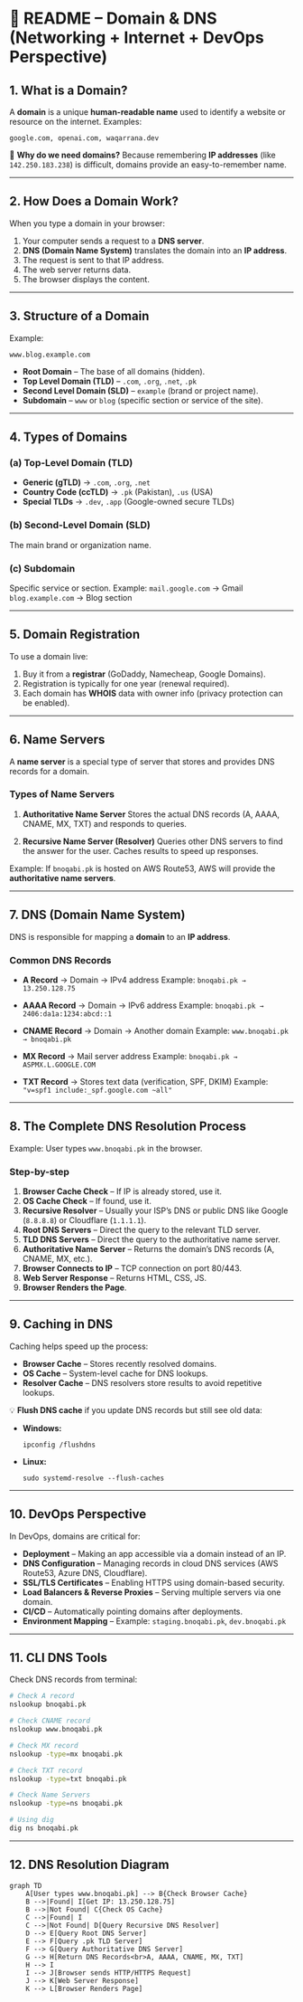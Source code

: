 # 📄 README – Domain & DNS (Networking + Internet + DevOps Perspective)

## **1. What is a Domain?**

A **domain** is a unique **human-readable name** used to identify a website or resource on the internet.
Examples:

```
google.com, openai.com, waqarrana.dev
```

📌 **Why do we need domains?**
Because remembering **IP addresses** (like `142.250.183.238`) is difficult, domains provide an easy-to-remember name.

---

## **2. How Does a Domain Work?**

When you type a domain in your browser:

1. Your computer sends a request to a **DNS server**.
2. **DNS (Domain Name System)** translates the domain into an **IP address**.
3. The request is sent to that IP address.
4. The web server returns data.
5. The browser displays the content.

---

## **3. Structure of a Domain**

Example:

```
www.blog.example.com
```

* **Root Domain** – The base of all domains (hidden).
* **Top Level Domain (TLD)** – `.com`, `.org`, `.net`, `.pk`
* **Second Level Domain (SLD)** – `example` (brand or project name).
* **Subdomain** – `www` or `blog` (specific section or service of the site).

---

## **4. Types of Domains**

### **(a) Top-Level Domain (TLD)**

* **Generic (gTLD)** → `.com`, `.org`, `.net`
* **Country Code (ccTLD)** → `.pk` (Pakistan), `.us` (USA)
* **Special TLDs** → `.dev`, `.app` (Google-owned secure TLDs)

### **(b) Second-Level Domain (SLD)**

The main brand or organization name.

### **(c) Subdomain**

Specific service or section.
Example:
`mail.google.com` → Gmail
`blog.example.com` → Blog section

---

## **5. Domain Registration**

To use a domain live:

1. Buy it from a **registrar** (GoDaddy, Namecheap, Google Domains).
2. Registration is typically for one year (renewal required).
3. Each domain has **WHOIS** data with owner info (privacy protection can be enabled).

---

## **6. Name Servers**

A **name server** is a special type of server that stores and provides DNS records for a domain.

### **Types of Name Servers**

1. **Authoritative Name Server**
   Stores the actual DNS records (A, AAAA, CNAME, MX, TXT) and responds to queries.

2. **Recursive Name Server (Resolver)**
   Queries other DNS servers to find the answer for the user. Caches results to speed up responses.

Example:
If `bnoqabi.pk` is hosted on AWS Route53, AWS will provide the **authoritative name servers**.

---

## **7. DNS (Domain Name System)**

DNS is responsible for mapping a **domain** to an **IP address**.

### **Common DNS Records**

* **A Record** → Domain → IPv4 address
  Example: `bnoqabi.pk → 13.250.128.75`

* **AAAA Record** → Domain → IPv6 address
  Example: `bnoqabi.pk → 2406:da1a:1234:abcd::1`

* **CNAME Record** → Domain → Another domain
  Example: `www.bnoqabi.pk → bnoqabi.pk`

* **MX Record** → Mail server address
  Example: `bnoqabi.pk → ASPMX.L.GOOGLE.COM`

* **TXT Record** → Stores text data (verification, SPF, DKIM)
  Example: `"v=spf1 include:_spf.google.com ~all"`

---

## **8. The Complete DNS Resolution Process**

Example: User types `www.bnoqabi.pk` in the browser.

### **Step-by-step**

1. **Browser Cache Check** – If IP is already stored, use it.
2. **OS Cache Check** – If found, use it.
3. **Recursive Resolver** – Usually your ISP’s DNS or public DNS like Google (`8.8.8.8`) or Cloudflare (`1.1.1.1`).
4. **Root DNS Servers** – Direct the query to the relevant TLD server.
5. **TLD DNS Servers** – Direct the query to the authoritative name server.
6. **Authoritative Name Server** – Returns the domain’s DNS records (A, CNAME, MX, etc.).
7. **Browser Connects to IP** – TCP connection on port 80/443.
8. **Web Server Response** – Returns HTML, CSS, JS.
9. **Browser Renders the Page**.

---

## **9. Caching in DNS**

Caching helps speed up the process:

* **Browser Cache** – Stores recently resolved domains.
* **OS Cache** – System-level cache for DNS lookups.
* **Resolver Cache** – DNS resolvers store results to avoid repetitive lookups.

💡 **Flush DNS cache** if you update DNS records but still see old data:

* **Windows:**

  ```
  ipconfig /flushdns
  ```
* **Linux:**

  ```
  sudo systemd-resolve --flush-caches
  ```

---

## **10. DevOps Perspective**

In DevOps, domains are critical for:

* **Deployment** – Making an app accessible via a domain instead of an IP.
* **DNS Configuration** – Managing records in cloud DNS services (AWS Route53, Azure DNS, Cloudflare).
* **SSL/TLS Certificates** – Enabling HTTPS using domain-based security.
* **Load Balancers & Reverse Proxies** – Serving multiple servers via one domain.
* **CI/CD** – Automatically pointing domains after deployments.
* **Environment Mapping** – Example: `staging.bnoqabi.pk`, `dev.bnoqabi.pk`

---

## **11. CLI DNS Tools**

Check DNS records from terminal:

```bash
# Check A record
nslookup bnoqabi.pk

# Check CNAME record
nslookup www.bnoqabi.pk

# Check MX record
nslookup -type=mx bnoqabi.pk

# Check TXT record
nslookup -type=txt bnoqabi.pk

# Check Name Servers
nslookup -type=ns bnoqabi.pk

# Using dig
dig ns bnoqabi.pk
```

---

## **12. DNS Resolution Diagram**

```mermaid
graph TD
    A[User types www.bnoqabi.pk] --> B{Check Browser Cache}
    B -->|Found| I[Get IP: 13.250.128.75]
    B -->|Not Found| C{Check OS Cache}
    C -->|Found| I
    C -->|Not Found| D[Query Recursive DNS Resolver]
    D --> E[Query Root DNS Server]
    E --> F[Query .pk TLD Server]
    F --> G[Query Authoritative DNS Server]
    G --> H[Return DNS Records<br>A, AAAA, CNAME, MX, TXT]
    H --> I
    I --> J[Browser sends HTTP/HTTPS Request]
    J --> K[Web Server Response]
    K --> L[Browser Renders Page]
```